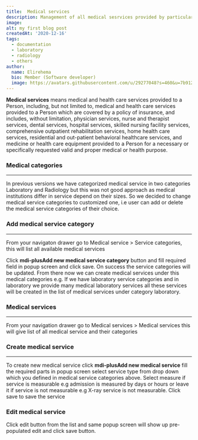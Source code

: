 ```yaml
---
title:  Medical services
description: Management of all medical sesrvices provided by particular health institutions
image: 
alt: my first blog post
createdAt: '2020-12-16'
tags:
  - documentation
  - laboratory
  - radiology
  - others
author:
  name: Elirehema
  bio: Member (Software developer)
  image: https://avatars.githubusercontent.com/u/29277048?s=460&u=7b9129df86f037dc4fb021e22ecbf252f308e688&v=4
---
```



**Medical services** means medical and health care services provided to a Person, including, but not limited to, medical and health care services provided to a Person which are covered by a policy of insurance, and includes, without limitation, physician services, nurse and therapist services, dental services, hospital services, skilled nursing facility services, comprehensive outpatient rehabilitation services, home health care services, residential and out-patient behavioral healthcare services, and medicine or health care equipment provided to a Person for a necessary or specifically requested valid and proper medical or health purpose.

### Medical categories
---
In previous versions we have categorized medical service in two categories Laboratory and Radiology but this was not good approach as medical institutions differ in service depend on their sizes. So we decided to change medical service categories to customized one, i.e user can add or delete the medical service categories of their choice. 

### Add medical service category
---
From your navigaton drawer go to Medical service > Service categories, this will list all available medical services <c-image src="categories.png" alt="Medical service categories"></c-imag>

Click <strong class="button"><v-icon x-small color="white">mdi-plus</v-icon>Add new medical service category</strong> button and  fill required field in popup screen and click save. On success the service categories will be updated. From there now we can create medical services under this medical categories e.g. If we have laboratory service categories and in laboratory we provide many medical laboratory services all these services will be created in the list of medical services under category laboratory.

### Medical services
---
From your navigation drawer go to Medical services > Medical services this will give list of all medical service and their categories <c-image src="md_service.png" alt="Medical service list"></c-image>

### Create medical service
---
To create new medical service click <strong class="button"><v-icon x-small color="white">mdi-plus</v-icon>Add new medical service</strong> fill the required parts in popup screen select service type from drop down which you defined in medical service categories above. Select measure if service is measurable e.g admission is measured by days or hours or leave it if service is not measurable e.g X-ray service is not measurable.  Click save to save the service 

<c-image src="create_service.png" alt="Create new Medical service "></c-image>

### Edit medical service
Click edit button  <icon icon="pencil"></icon>  from the list and same popup screen will show up pre-populated edit and click save button.


